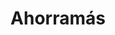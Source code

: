 ---
title: "Ahorramás"
url: /ciempozuelos/ahorramas-calle-de-las-montanas-de-covadonga/
shop: supermercado
---